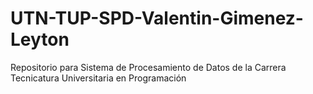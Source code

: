 # UTN-TUP-SPD-Valentin-Gimenez-Leyton
Repositorio para Sistema de Procesamiento de Datos de la Carrera Tecnicatura Universitaria en Programación 
